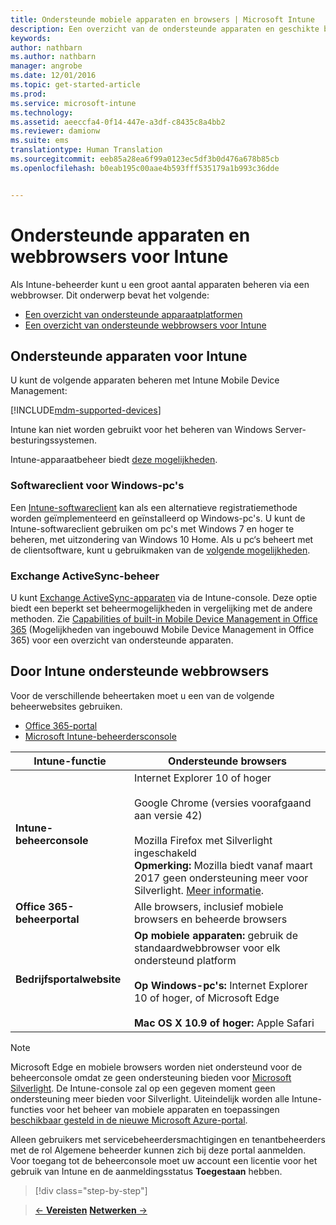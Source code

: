```yaml
---
title: Ondersteunde mobiele apparaten en browsers | Microsoft Intune
description: Een overzicht van de ondersteunde apparaten en geschikte browsers voor Intune
keywords: 
author: nathbarn
ms.author: nathbarn
manager: angrobe
ms.date: 12/01/2016
ms.topic: get-started-article
ms.prod: 
ms.service: microsoft-intune
ms.technology: 
ms.assetid: aeeccfa4-0f14-447e-a3df-c8435c8a4bb2
ms.reviewer: damionw
ms.suite: ems
translationtype: Human Translation
ms.sourcegitcommit: eeb85a28ea6f99a0123ec5df3b0d476a678b85cb
ms.openlocfilehash: b0eab195c00aae4b593fff535179a1b993c36dde


---
```


# <a name="supported-devices-and-web-browsers-for-intune"></a>Ondersteunde apparaten en webbrowsers voor Intune

Als Intune-beheerder kunt u een groot aantal apparaten beheren via een webbrowser. Dit onderwerp bevat het volgende:

- [Een overzicht van ondersteunde apparaatplatformen](#intune-supported-devices)
- [Een overzicht van ondersteunde webbrowsers voor Intune](#intune-supported-web-browsers)

## <a name="intune-supported-devices"></a>Ondersteunde apparaten voor Intune

U kunt de volgende apparaten beheren met Intune Mobile Device Management:

[!INCLUDE[mdm-supported-devices](../includes/mdm-supported-devices.md)]

Intune kan niet worden gebruikt voor het beheren van Windows Server-besturingssystemen.

Intune-apparaatbeheer biedt [deze mogelijkheden](mobile-device-management-capabilities-in-microsoft-intune.md).

### <a name="windows-pc-software-client"></a>Softwareclient voor Windows-pc's

Een [Intune-softwareclient](/intune/deploy-use/manage-windows-pcs-with-microsoft-intune) kan als een alternatieve registratiemethode worden geïmplementeerd en geïnstalleerd op Windows-pc's. U kunt de Intune-softwareclient gebruiken om pc's met Windows 7 en hoger te beheren, met uitzondering van Windows 10 Home. Als u pc‘s beheert met de clientsoftware, kunt u gebruikmaken van de [volgende mogelijkheden](windows-pc-management-capabilities-in-microsoft-intune.md).

### <a name="exchange-activesync-management"></a>Exchange ActiveSync-beheer

U kunt [Exchange ActiveSync-apparaten](/intune/deploy-use/mobile-device-management-with-exchange-activesync-and-microsoft-intune) via de Intune-console. Deze optie biedt een beperkt set beheermogelijkheden in vergelijking met de andere methoden. Zie [Capabilities of built-in Mobile Device Management in Office 365](https://support.office.com/article/Capabilities-of-built-in-Mobile-Device-Management-for-Office-365-a1da44e5-7475-4992-be91-9ccec25905b0) (Mogelijkheden van ingebouwd Mobile Device Management in Office 365) voor een overzicht van ondersteunde apparaten.

## <a name="intune-supported-web-browsers"></a>Door Intune ondersteunde webbrowsers

Voor de verschillende beheertaken moet u een van de volgende beheerwebsites gebruiken.

- [Office 365-portal](http://go.microsoft.com/fwlink/p/?LinkId=698854)
- [Microsoft Intune-beheerdersconsole](https://admin.manage.microsoft.com/)

|Intune-functie |Ondersteunde browsers|
|---------|---------|
|**Intune-beheerconsole**     |  Internet Explorer 10 of hoger<br /><br />Google Chrome (versies voorafgaand aan versie 42)<br /><br />Mozilla Firefox met Silverlight ingeschakeld<br />**Opmerking:** Mozilla biedt vanaf maart 2017 geen ondersteuning meer voor Silverlight. [Meer informatie](https://go.microsoft.com/fwlink/?linkid=836872). |
|**Office 365-beheerportal**     |Alle browsers, inclusief mobiele browsers en beheerde browsers  |
|**Bedrijfsportalwebsite**     |**Op mobiele apparaten:** gebruik de standaardwebbrowser voor elk ondersteund platform   <br /><br />**Op Windows-pc's:** Internet Explorer 10 of hoger, of Microsoft Edge<br /><br />**Mac OS X 10.9 of hoger:** Apple Safari    |

> [!Note]
> Microsoft Edge en mobiele browsers worden niet ondersteund voor de beheerconsole omdat ze geen ondersteuning bieden voor [Microsoft Silverlight](https://msdn.microsoft.com/en-us/library/cc838158(v=vs.95).aspx). De Intune-console zal op een gegeven moment geen ondersteuning meer bieden voor Silverlight. Uiteindelijk worden alle Intune-functies voor het beheer van mobiele apparaten en toepassingen [beschikbaar gesteld in de nieuwe Microsoft Azure-portal](https://blogs.technet.microsoft.com/enterprisemobility/2015/11/17/enhancing-managed-mobile-productivity/).


Alleen gebruikers met servicebeheerdersmachtigingen en tenantbeheerders met de rol Algemene beheerder kunnen zich bij deze portal aanmelden. Voor toegang tot de beheerconsole moet uw account een licentie voor het gebruik van Intune en de aanmeldingsstatus **Toegestaan** hebben.
>[!div class="step-by-step"]

>[&larr; **Vereisten**](what-to-know-before-you-start-microsoft-intune.md)     [**Netwerken** &rarr;](network-bandwidth-use.md)  



<!--HONumber=Dec16_HO2-->


